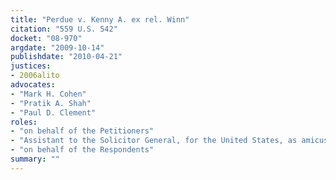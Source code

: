 ```yaml
---
title: "Perdue v. Kenny A. ex rel. Winn"
citation: "559 U.S. 542"
docket: "08-970"
argdate: "2009-10-14"
publishdate: "2010-04-21"
justices:
- 2006alito
advocates:
- "Mark H. Cohen"
- "Pratik A. Shah"
- "Paul D. Clement"
roles:
- "on behalf of the Petitioners"
- "Assistant to the Solicitor General, for the United States, as amicus curiae, supporting the Petitioners"
- "on behalf of the Respondents"
summary: ""
---
```



